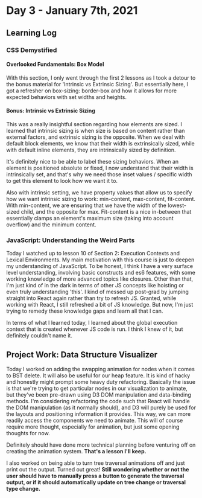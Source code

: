 # Day 3 - January 7th, 2021

## Learning Log
### CSS Demystified
#### Overlooked Fundamentals: Box Model
With this section, I only went through the first 2 lessons as I took a detour to the bonus material for 'Intrinsic vs Extrinsic Sizing'. But essentially here, I got a refresher on box-sizing: border-box and how it allows for more expected behaviors with set widths and heights.
#### Bonus: Intrinsic vs Extrinsic Sizing
This was a really insightful section regarding how elements are sized. I learned that intrinsic sizing is when size is based on content rather than external factors, and extrinsic sizing is the opposite. When we deal with default block elements, we know that their width is extrinsically sized, while with default inline elements, they are intrinsically sized by definition. 

It's definitely nice to be able to label these sizing behaviors. When an element is positioned absolute or fixed, I now understand that their width is intrinsically set, and that's why we need those inset values / specific width to get this element to look how we want it to.

Also with intrinsic setting, we have property values that allow us to specify how we want intrinsic sizing to work: min-content, max-content, fit-content. With min-content, we are ensuring that we have the width of the lowest-sized child, and the opposite for max. Fit-content is a nice in-between that essentially clamps an element's maximum size (taking into account overflow) and the minimum content.
### JavaScript: Understanding the Weird Parts
Today I watched up to lesson 10 of Section 2: Execution Contexts and Lexical Environments. My main motivation with this course is just to deepen my understanding of JavaScript. To be honest, I think I have a very surface level understanding, involving basic constructs and es6 features, with some working knowledge of more advanced topics like closures. Other than that, I'm just kind of in the dark in terms of other JS concepts like hoisting or even truly understanding 'this'. I kind of messed up post-grad by jumping straight into React again rather than try to refresh JS. Granted, while working with React, I still refreshed a bit of JS knowledge. But now, I'm just trying to remedy these knowledge gaps and learn all that I can.

In terms of what I learned today, I learned about the global execution context that is created whenever JS code is run. I think I knew of it, but definitely couldn't name it.
## Project Work: Data Structure Visualizer
Today I worked on adding the swapping animation for nodes when it comes to BST delete. It will also be useful for our heap feature. It is kind of hacky and honestly might prompt some heavy duty refactoring. Basically the issue is that we're trying to get particular nodes in our visualization to animate, but they've been pre-drawn using D3 DOM manipulation and data-binding methods. I'm considering refactoring the code such that React will handle the DOM manipulation (as it normally should), and D3 will purely be used for the layouts and positioning information it provides. This way, we can more readily access the components we need to animate. This will of course require more thought, especially for animation, but just some opening thoughts for now. 

Definitely should have done more technical planning before venturing off on creating the animation system. **That's a lesson I'll keep.**

I also worked on being able to turn tree traversal animations off and just print out the output. Turned out great! **Still wondering whether or not the user should have to manually press a button to generate the traversal output, or if it should automatically update on tree change or traversal type change.**
